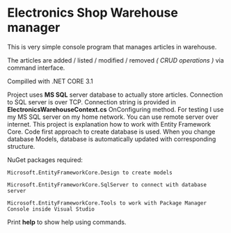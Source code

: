 # Electronics Shop Warehouse manager

This is very simple console program that manages articles in warehouse.

The articles are added / listed / modified / removed  <i>( CRUD operations )</i> via command interface.

Compilled with .NET CORE 3.1

Project uses <b>MS SQL</b> server database to actually store articles.
Connection to SQL server is over TCP. Connection string is provided in <b>ElectronicsWarehouseContext.cs</b> OnConfiguring method.
For testing I use my MS SQL server on my home network. You can use remote server over internet.
This project is explanation how to work with Entity Framework Core.
Code first approach to create database is used.
When you change database Models, database is automatically updated with corresponding structure.

NuGet packages required: 

    Microsoft.EntityFrameworkCore.Design to create models

    Microsoft.EntityFrameworkCore.SqlServer to connect with database server

    Microsoft.EntityFrameworkCore.Tools to work with Package Manager Console inside Visual Studio

Print <b>help</b> to show help using commands.